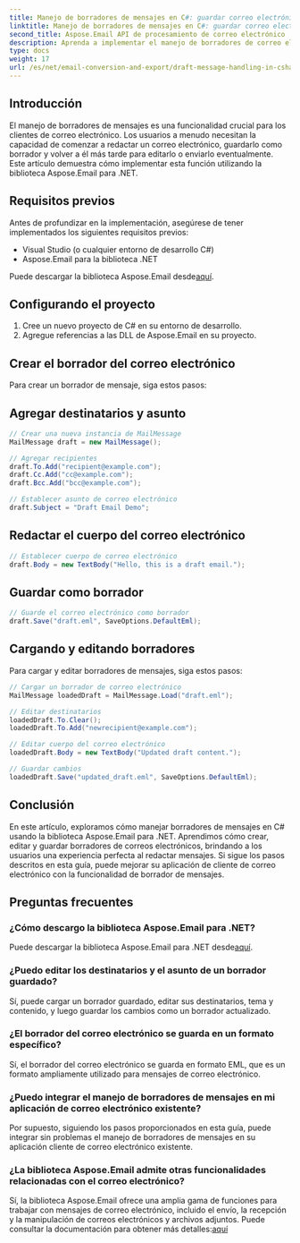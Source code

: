 ```yaml
---
title: Manejo de borradores de mensajes en C#: guardar correo electrónico como borrador
linktitle: Manejo de borradores de mensajes en C#: guardar correo electrónico como borrador
second_title: Aspose.Email API de procesamiento de correo electrónico .NET
description: Aprenda a implementar el manejo de borradores de correo electrónico en C# usando Aspose.Email para .NET. Cree, edite y guarde borradores sin problemas.
type: docs
weight: 17
url: /es/net/email-conversion-and-export/draft-message-handling-in-csharp-saving-email-as-draft/
---
```


## Introducción

El manejo de borradores de mensajes es una funcionalidad crucial para los clientes de correo electrónico. Los usuarios a menudo necesitan la capacidad de comenzar a redactar un correo electrónico, guardarlo como borrador y volver a él más tarde para editarlo o enviarlo eventualmente. Este artículo demuestra cómo implementar esta función utilizando la biblioteca Aspose.Email para .NET.

## Requisitos previos

Antes de profundizar en la implementación, asegúrese de tener implementados los siguientes requisitos previos:

- Visual Studio (o cualquier entorno de desarrollo C#)
- Aspose.Email para la biblioteca .NET

 Puede descargar la biblioteca Aspose.Email desde[aquí](https://releases.aspose.com/email/net).

## Configurando el proyecto

1. Cree un nuevo proyecto de C# en su entorno de desarrollo.
2. Agregue referencias a las DLL de Aspose.Email en su proyecto.

## Crear el borrador del correo electrónico

Para crear un borrador de mensaje, siga estos pasos:

## Agregar destinatarios y asunto

```csharp
// Crear una nueva instancia de MailMessage
MailMessage draft = new MailMessage();

// Agregar recipientes
draft.To.Add("recipient@example.com");
draft.Cc.Add("cc@example.com");
draft.Bcc.Add("bcc@example.com");

// Establecer asunto de correo electrónico
draft.Subject = "Draft Email Demo";
```

## Redactar el cuerpo del correo electrónico

```csharp
// Establecer cuerpo de correo electrónico
draft.Body = new TextBody("Hello, this is a draft email.");
```

## Guardar como borrador

```csharp
// Guarde el correo electrónico como borrador
draft.Save("draft.eml", SaveOptions.DefaultEml);
```

## Cargando y editando borradores

Para cargar y editar borradores de mensajes, siga estos pasos:

```csharp
// Cargar un borrador de correo electrónico
MailMessage loadedDraft = MailMessage.Load("draft.eml");

// Editar destinatarios
loadedDraft.To.Clear();
loadedDraft.To.Add("newrecipient@example.com");

// Editar cuerpo del correo electrónico
loadedDraft.Body = new TextBody("Updated draft content.");

// Guardar cambios
loadedDraft.Save("updated_draft.eml", SaveOptions.DefaultEml);
```

## Conclusión

En este artículo, exploramos cómo manejar borradores de mensajes en C# usando la biblioteca Aspose.Email para .NET. Aprendimos cómo crear, editar y guardar borradores de correos electrónicos, brindando a los usuarios una experiencia perfecta al redactar mensajes. Si sigue los pasos descritos en esta guía, puede mejorar su aplicación de cliente de correo electrónico con la funcionalidad de borrador de mensajes.

## Preguntas frecuentes

### ¿Cómo descargo la biblioteca Aspose.Email para .NET?

 Puede descargar la biblioteca Aspose.Email para .NET desde[aquí](https://releases.aspose.com/email/net).

### ¿Puedo editar los destinatarios y el asunto de un borrador guardado?

Sí, puede cargar un borrador guardado, editar sus destinatarios, tema y contenido, y luego guardar los cambios como un borrador actualizado.

### ¿El borrador del correo electrónico se guarda en un formato específico?

Sí, el borrador del correo electrónico se guarda en formato EML, que es un formato ampliamente utilizado para mensajes de correo electrónico.

### ¿Puedo integrar el manejo de borradores de mensajes en mi aplicación de correo electrónico existente?

Por supuesto, siguiendo los pasos proporcionados en esta guía, puede integrar sin problemas el manejo de borradores de mensajes en su aplicación cliente de correo electrónico existente.

### ¿La biblioteca Aspose.Email admite otras funcionalidades relacionadas con el correo electrónico?

 Sí, la biblioteca Aspose.Email ofrece una amplia gama de funciones para trabajar con mensajes de correo electrónico, incluido el envío, la recepción y la manipulación de correos electrónicos y archivos adjuntos. Puede consultar la documentación para obtener más detalles:[aquí](https://reference.aspose.com)